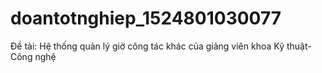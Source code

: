 # doantotnghiep_1524801030077
Đề tài: Hệ thống quản lý giờ công tác khác của giảng viên khoa Kỹ thuật- Công nghệ
